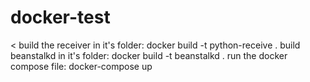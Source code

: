# docker-test
<
build the receiver in it's folder: docker build -t python-receive .
build beanstalkd in it's folder: docker build -t beanstalkd .
run the docker compose file: docker-compose up
